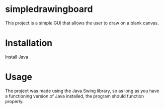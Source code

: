 # simpledrawingboard

This project is a simple GUI that allows the user to draw on a blank canvas.

# Installation

Install Java

# Usage

The project was made using the Java Swing library, so as long as you have a functioning version of Java installed, the program should function properly.
